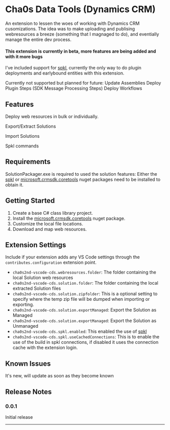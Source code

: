 # Cha0s Data Tools (Dynamics CRM)

An extension to lessen the woes of working with Dynamics CRM cusomizations. The idea was to make uploading and publising webresources a breeze (something that I magnaged to do), and eventially manage the entire dev process.

#### This extension is currently in beta, more features are being added and with it more bugs

I've included support for [spkl](https://github.com/scottdurow/SparkleXrm/wiki/spkl), currently the only way to do plugin deployments and earlybound entities with this extension.

Currently not supported but planned for future:
    Update Assemblies
    Deploy Plugin Steps (SDK Message Processing Steps)
    Deploy Workflows

## Features

Deploy web resources in bulk or individually.


Export/Extract Solutions


Import Solutions


Spkl commands


## Requirements

SolutionPackager.exe is required to used the solution features:
Either the [spkl](https://www.nuget.org/packages/spkl/) or [microsoft.crmsdk.coretools](https://www.nuget.org/packages/Microsoft.CrmSdk.CoreTools/) nuget packages need to be installed to obtain it.

## Getting Started

1. Create a base C# class library project.
2. Install the [microsoft.crmsdk.coretools](https://www.nuget.org/packages/Microsoft.CrmSdk.CoreTools/) nuget package.
3. Customize the local file locations.
4. Download and map web resources.

## Extension Settings

Include if your extension adds any VS Code settings through the `contributes.configuration` extension point.

* `cha0s2nd-vscode-cds.webresources.folder`: The folder containing the local Solution web resources
* `cha0s2nd-vscode-cds.solution.folder`: The folder containing the local extracted Solution files
* `cha0s2nd-vscode-cds.solution.zipfolder`: This is a optional setting to specify where the temp zip file will be dumped when importing or exporting.
* `cha0s2nd-vscode-cds.solution.exportManaged`: Export the Solution as Managed
* `cha0s2nd-vscode-cds.solution.exportManaged`: Export the Solution as Unmanaged
* `cha0s2nd-vscode-cds.spkl.enabled`: This enabled the use of [spkl](https://github.com/scottdurow/SparkleXrm/wiki/spkl)
* `cha0s2nd-vscode-cds.spkl.useCachedConnections`: This is to enable the use of the build in spkl connections, if disabled it uses the connection cache with the extension login.

## Known Issues

It's new, will update as soon as they become known

## Release Notes

### 0.0.1

Initial release

-----------------------------------------------------------------------------------------------------------